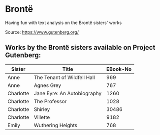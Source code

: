 # Brontë
Having fun with text analysis on the Brontë sisters' works

Source: https://www.gutenberg.org/

## Works by the Brontë sisters available on Project Gutenberg:

Sister|Title|EBook-No
---|---|---
Anne|The Tenant of Wildfell Hall|969
Anne|Agnes Grey|767
Charlotte|Jane Eyre: An Autobiography|1260
Charlotte| The Professor |1028
Charlotte|Shirley|30486
Charlotte|Villette|9182
Emily|Wuthering Heights|768
